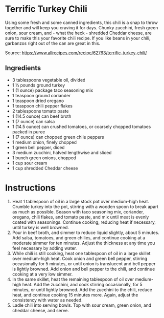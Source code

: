# Terrific Turkey Chili

Using some fresh and some canned ingredients, this chili is a snap to throw together and will keep you craving it for days. Chunky zucchini, fresh green onion, sour cream, and - what the heck - shredded Cheddar cheese, are sure to make this your favorite chili recipe. If you like beans in your chili, garbanzos right out of the can are great in this.

Source: https://www.allrecipes.com/recipe/62763/terrific-turkey-chili/

## Ingredients

- 3 tablespoons vegetable oil, divided
- 1 ½ pounds ground turkey
- 1 (1 ounce) package taco seasoning mix
- 1 teaspoon ground coriander
- 1 teaspoon dried oregano
- 1 teaspoon chili pepper flakes
- 2 tablespoons tomato paste
- 1 (14.5 ounce) can beef broth
- 1 (7 ounce) can salsa
- 1 (14.5 ounce) can crushed tomatoes, or coarsely chopped tomatoes packed in puree
- 1 (7 ounce) can chopped green chile peppers
- 1 medium onion, finely chopped
- 1 green bell pepper, diced
- 3 medium zucchini, halved lengthwise and sliced
- 1 bunch green onions, chopped
- 1 cup sour cream
- 1 cup shredded Cheddar cheese

# Instructions

1. Heat 1 tablespoon of oil in a large stock pot over medium-high heat. Crumble turkey into the pot, stirring with a wooden spoon to break apart as much as possible. Season with taco seasoning mix, coriander, oregano, chili flakes, and tomato paste, and mix until meat is evenly coated with seasonings. Continue cooking, reducing heat if necessary, until turkey is well browned.
2. Pour in beef broth, and simmer to reduce liquid slightly, about 5 minutes. Add salsa, tomatoes, and green chilies, and continue cooking at a moderate simmer for ten minutes. Adjust the thickness at any time you feel necessary by adding water.
3. While chili is still cooking, heat one tablespoon of oil in a large skillet over medium-high heat. Cook onion and green bell pepper, stirring occasionally for 5 minutes, or until onion is translucent and bell pepper is lightly browned. Add onion and bell pepper to the chili, and continue cooking at a very low simmer.
4. In the same skillet, heat the remaining tablespoon of oil over medium-high heat. Add the zucchini, and cook stirring occasionally, for 5 minutes, or until lightly browned. Add the zucchini to the chili, reduce heat, and continue cooking 15 minutes more. Again, adjust the consistency with water as needed.
5. Ladle chili into serving bowls. Top with sour cream, green onion, and cheddar cheese, and serve.
